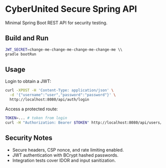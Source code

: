 # CyberUnited Secure Spring API

Minimal Spring Boot REST API for security testing.

## Build and Run

```sh
JWT_SECRET=change-me-change-me-change-me-change-me \\
gradle bootRun
```

## Usage

Login to obtain a JWT:

```sh
curl -XPOST -H 'Content-Type: application/json' \
  -d '{"username":"user","password":"password"}' \
  http://localhost:8080/api/auth/login
```

Access a protected route:

```sh
TOKEN=... # token from login
curl -H "Authorization: Bearer $TOKEN" http://localhost:8080/api/users/me
```

## Security Notes

- Secure headers, CSP nonce, and rate limiting enabled.
- JWT authentication with BCrypt hashed passwords.
- Integration tests cover IDOR and input sanitization.
